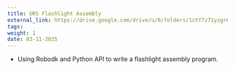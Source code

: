```yaml
---
title: UR5 Flashlight Assembly
external_link: https://drive.google.com/drive/u/0/folders/1ctY7z71yzgrHjeew_uOCG2yhOH7aU4XC
tags:
weight: 1
date: 03-11-2025
---
```


- Using Robodk and Python API to write a flashlight assembly program.
<!--more-->

